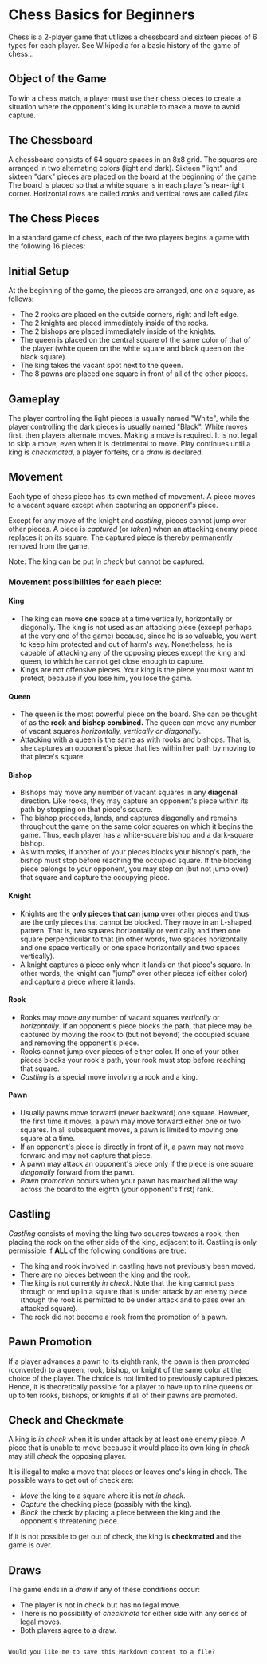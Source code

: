 # Chess Basics for Beginners

Chess is a 2-player game that utilizes a chessboard and sixteen pieces of 6 types for each player. See Wikipedia for a basic history of the game of chess...

## Object of the Game

To win a chess match, a player must use their chess pieces to create a situation where the opponent's king is unable to make a move to avoid capture.

## The Chessboard

A chessboard consists of 64 square spaces in an 8x8 grid. The squares are arranged in two alternating colors (light and dark). Sixteen "light" and sixteen "dark" pieces are placed on the board at the beginning of the game. The board is placed so that a white square is in each player's near-right corner. Horizontal rows are called *ranks* and vertical rows are called *files*.

## The Chess Pieces

In a standard game of chess, each of the two players begins a game with the following 16 pieces:

## Initial Setup

At the beginning of the game, the pieces are arranged, one on a square, as follows:

- The 2 rooks are placed on the outside corners, right and left edge.
- The 2 knights are placed immediately inside of the rooks.
- The 2 bishops are placed immediately inside of the knights.
- The queen is placed on the central square of the same color of that of the player (white queen on the white square and black queen on the black square).
- The king takes the vacant spot next to the queen.
- The 8 pawns are placed one square in front of all of the other pieces.

## Gameplay

The player controlling the light pieces is usually named "White", while the player controlling the dark pieces is usually named "Black". White moves first, then players alternate moves. Making a move is required. It is not legal to skip a move, even when it is detrimental to move. Play continues until a king is *checkmated*, a player forfeits, or a *draw* is declared.

## Movement

Each type of chess piece has its own method of movement. A piece moves to a vacant square except when capturing an opponent's piece.

Except for any move of the knight and *castling*, pieces cannot jump over other pieces. A piece is *captured* (or *taken*) when an attacking enemy piece replaces it on its square. The captured piece is thereby permanently removed from the game.

Note: The king can be put *in check* but cannot be captured.

### Movement possibilities for each piece:

#### King

- The king can move **one** space at a time vertically, horizontally or diagonally. The king is not used as an attacking piece (except perhaps at the very end of the game) because, since he is so valuable, you want to keep him protected and out of harm's way. Nonetheless, he is capable of attacking any of the opposing pieces except the king and queen, to which he cannot get close enough to capture.
- Kings are not offensive pieces. Your king is the piece you most want to protect, because if you lose him, you lose the game.

#### Queen

- The queen is the most powerful piece on the board. She can be thought of as the **rook and bishop combined.** The queen can move any number of vacant squares *horizontally, vertically or diagonally*.
- Attacking with a queen is the same as with rooks and bishops. That is, she captures an opponent's piece that lies within her path by moving to that piece's square.

#### Bishop

- Bishops may move any number of vacant squares in any **diagonal** direction. Like rooks, they may capture an opponent's piece within its path by stopping on that piece's square.
- The bishop proceeds, lands, and captures diagonally and remains throughout the game on the same color squares on which it begins the game. Thus, each player has a white-square bishop and a dark-square bishop.
- As with rooks, if another of your pieces blocks your bishop's path, the bishop must stop before reaching the occupied square. If the blocking piece belongs to your opponent, you may stop on (but not jump over) that square and capture the occupying piece.

#### Knight

- Knights are the **only pieces that can jump** over other pieces and thus are the only pieces that cannot be blocked. They move in an L-shaped pattern. That is, two squares horizontally or vertically and then one square perpendicular to that (in other words, two spaces horizontally and one space vertically or one space horizontally and two spaces vertically).
- A knight captures a piece only when it lands on that piece's square. In other words, the knight can "jump" over other pieces (of either color) and capture a piece where it lands.

#### Rook

- Rooks may move *any* number of vacant squares *vertically* or *horizontally*. If an opponent's piece blocks the path, that piece may be captured by moving the rook to (but not beyond) the occupied square and removing the opponent's piece.
- Rooks cannot jump over pieces of either color. If one of your other pieces blocks your rook's path, your rook must stop before reaching that square.
- *Castling* is a special move involving a rook and a king.

#### Pawn

- Usually pawns move forward (never backward) one square. However, the first time it moves, a pawn may move forward either one or two squares. In all subsequent moves, a pawn is limited to moving one square at a time.
- If an opponent's piece is directly in front of it, a pawn may not move forward and may not capture that piece.
- A pawn may attack an opponent's piece only if the piece is one square *diagonally* forward from the pawn.
- *Pawn promotion* occurs when your pawn has marched all the way across the board to the eighth (your opponent's first) rank.

## Castling

*Castling* consists of moving the king two squares towards a rook, then placing the rook on the other side of the king, adjacent to it. Castling is only permissible if **ALL** of the following conditions are true:

- The king and rook involved in castling have not previously been moved.
- There are no pieces between the king and the rook.
- The king is not currently *in check*. Note that the king cannot pass through or end up in a square that is under attack by an enemy piece (though the rook is permitted to be under attack and to pass over an attacked square).
- The rook did not become a rook from the promotion of a pawn.

## Pawn Promotion

If a player advances a pawn to its eighth rank, the pawn is then *promoted* (converted) to a queen, rook, bishop, or knight of the same color at the choice of the player. The choice is not limited to previously captured pieces. Hence, it is theoretically possible for a player to have up to nine queens or up to ten rooks, bishops, or knights if all of their pawns are promoted.

## Check and Checkmate

A king is *in check* when it is under attack by at least one enemy piece. A piece that is unable to move because it would place its own king *in check* may still *check* the opposing player.

It is illegal to make a move that places or leaves one's king in check. The possible ways to get out of check are:

- *Move* the king to a square where it is not *in check*.
- *Capture* the checking piece (possibly with the king).
- *Block* the check by placing a piece between the king and the opponent's threatening piece.

If it is not possible to get out of check, the king is **checkmated** and the game is over.

## Draws

The game ends in a *draw* if any of these conditions occur:

- The player is not in check but has no legal move.
- There is no possibility of *checkmate* for either side with any series of legal moves.
- Both players agree to a draw.
```

Would you like me to save this Markdown content to a file?
